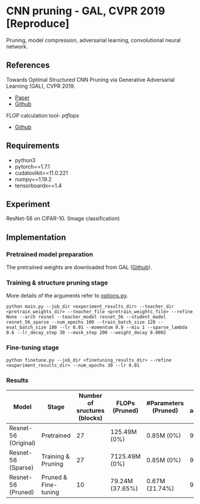 # CNN pruning - GAL, CVPR 2019 [Reproduce] 
Pruning, model compression, adversarial learning, convolutional neural network.

## References

Towards Optimal Structured CNN Pruning via Generative Adversarial Learning (GAL), CVPR 2019.
* [Paper](https://arxiv.org/abs/1903.09291)
* [Github](https://github.com/ShaohuiLin/GAL) 

FLOP calculation tool- *ptflops*
* [Github](https://github.com/sovrasov/flops-counter.pytorch) 

## Requirements

* python3
* pytorch==1.7.1
* cudatoolkit==11.0.221 
* numpy==1.19.2
* tensorboardx==1.4

## Experiment
ResNet-56 on CIFAR-10. (Image classification)


## Implementation

### Pretrained model preparation

The pretrained weights are downloaded from GAL ([Github](https://github.com/ShaohuiLin/GAL)).


### Training & structure pruning stage

More details of the arguments refer to [options.py](./utils/options.py).

```shell
python main.py --job_dir <experiment_results_dir> --teacher_dir <pretrain_weights_dir> --teacher_file <pretrain_weights_file> --refine None --arch resnet --teacher_model resnet_56 --student_model resnet_56_sparse --num_epochs 100 --train_batch_size 128 --eval_batch_size 100 --lr 0.01 --momentum 0.9 --miu 1 --sparse_lambda 0.6 --lr_decay_step 30 --mask_step 200 --weight_decay 0.0002
```

### Fine-tuning stage

```shell
python finetune.py --job_dir <finetuning_results_dir> --refine <experiment_results_dir> --num_epochs 30 --lr 0.01
```

### Results

Model                | Stage               | Number of sructures (blocks)   | FLOPs (Pruned)  | #Parameters (Pruned) | Top-1 accuracy
---                  |---                  |---                             |---              |---                   |---     
Resnet-56 (Original) |Pretrained           | 27                             |125.49M (0%)     |0.85M (0%)            | 93.26  
Resnet-56 (Sparse)   |Training & Pruning   | 27                             |7125.49M (0%)    |0.85M (0%)            | 91.72      
Resnet-56 (Pruned)   |Pruned & Fine-tuning | 10                             |79.24M (37.65%)  |0.67M (21.74%)        | 92.22       

